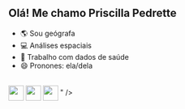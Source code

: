 ## Olá! Me chamo Priscilla Pedrette

- 🌎 Sou geógrafa
- 💻 Análises espaciais
- 📌 Trabalho com dados de saúde 
- 😄 Pronones: ela/dela
</div>
<div style="display: inline_block"><br>
<img align="center" height="30" width=="40" src="https://cdn.jsdelivr.net/gh/devicons/devicon@latest/icons/python/python-original.svg" />
<img align="center" height="30" width=="40" src="https://cdn.jsdelivr.net/gh/devicons/devicon@latest/icons/rstudio/rstudio-original.svg" />
<img align="center" height="30" width=="40" src="https://cdn.jsdelivr.net/gh/devicons/devicon@latest/icons/jupyter/jupyter-original-wordmark.svg" />
          " />
  
</div>
